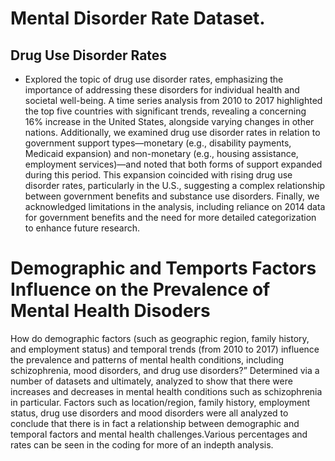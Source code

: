 # Mental Disorder Rate Dataset.  

## Drug Use Disorder Rates  
* Explored the topic of drug use disorder rates, emphasizing the importance of addressing these disorders for individual health and societal well-being. A time series analysis from 2010 to 2017 highlighted the top five countries with significant trends, revealing a concerning 16% increase in the United States, alongside varying changes in other nations. Additionally, we examined drug use disorder rates in relation to government support types—monetary (e.g., disability payments, Medicaid expansion) and non-monetary (e.g., housing assistance, employment services)—and noted that both forms of support expanded during this period. This expansion coincided with rising drug use disorder rates, particularly in the U.S., suggesting a complex relationship between government benefits and substance use disorders. Finally, we acknowledged limitations in the analysis, including reliance on 2014 data for government benefits and the need for more detailed categorization to enhance future research.  

# Demographic and Temports Factors Influence on the Prevalence of Mental Health Disoders 
How do demographic factors (such as geographic region, family history, and employment status) and temporal trends (from 2010 to 2017) influence the prevalence and patterns of mental health conditions, including schizophrenia, mood disorders, and drug use disorders?”
Determined via a number of datasets and ultimately, analyzed to show that there were increases and decreases in mental health conditions such as schizophrenia in particular. Factors such as location/region, family history, employment status, drug use disorders and mood disorders were all analyzed to conclude that there is in fact a relationship between demographic and temporal factors and mental health challenges.Various percentages and rates can be seen in the coding for more of an indepth analysis. 
